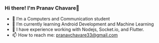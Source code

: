 ### Hi there! I'm Pranav Chavare👋



<!--**pranavc33/pranavc33** is a ✨ _special_ ✨ repository because its `README.md` (this file) appears on your GitHub profile.

Here are some ideas to get you started:-->

- 🔭 I’m a Computers and Communication student 
- 🌱 I’m currently learning Android Development and Machine Learning
- 👯 I have experience working with Nodejs, Socket.io, and Flutter.  
- 📫 How to reach me: pranavchavare33@gmail.com

